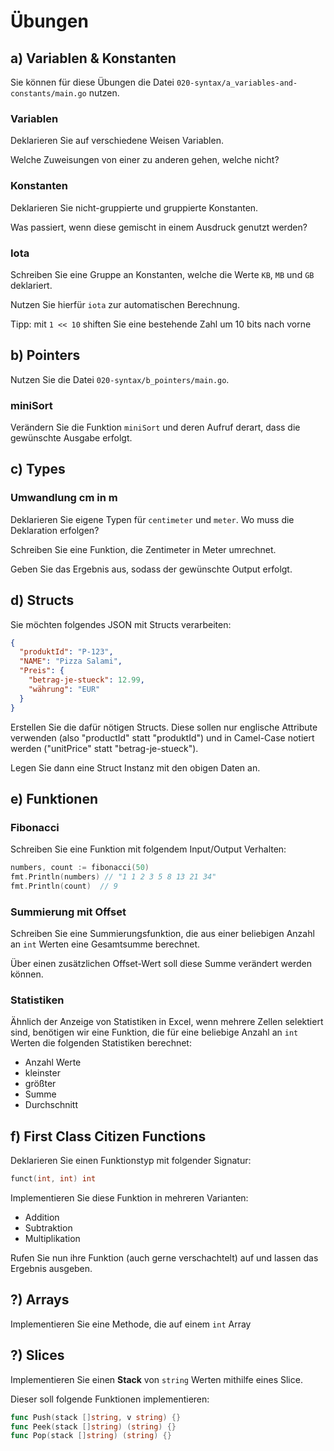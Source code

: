 # Übungen

## a) Variablen & Konstanten

Sie können für diese Übungen die Datei `020-syntax/a_variables-and-constants/main.go` nutzen.

### Variablen

Deklarieren Sie auf verschiedene Weisen Variablen.

Welche Zuweisungen von einer zu anderen gehen, welche nicht?

### Konstanten

Deklarieren Sie nicht-gruppierte und gruppierte Konstanten.

Was passiert, wenn diese gemischt in einem Ausdruck genutzt werden?

### Iota

Schreiben Sie eine Gruppe an Konstanten, welche die Werte `KB`, `MB` und `GB` deklariert.

Nutzen Sie hierfür `iota` zur automatischen Berechnung.

Tipp: mit `1 << 10` shiften Sie eine bestehende Zahl um 10 bits nach vorne

## b) Pointers

Nutzen Sie die Datei `020-syntax/b_pointers/main.go`.

### miniSort

Verändern Sie die Funktion `miniSort` und deren Aufruf derart, dass die gewünschte Ausgabe
erfolgt.

## c) Types

### Umwandlung cm in m

Deklarieren Sie eigene Typen für `centimeter` und `meter`. Wo muss die Deklaration erfolgen?

Schreiben Sie eine Funktion, die Zentimeter in Meter umrechnet.

Geben Sie das Ergebnis aus, sodass der gewünschte Output erfolgt.

## 

## d) Structs

Sie möchten folgendes JSON mit Structs verarbeiten:

````json
{
  "produktId": "P-123",
  "NAME": "Pizza Salami",
  "Preis": {
    "betrag-je-stueck": 12.99,
    "währung": "EUR"
  } 
}
````

Erstellen Sie die dafür nötigen Structs. Diese sollen nur englische Attribute verwenden
(also "productId" statt "produktId") und in Camel-Case notiert werden ("unitPrice" statt "betrag-je-stueck").

Legen Sie dann eine Struct Instanz mit den obigen Daten an.

## e) Funktionen

### Fibonacci

Schreiben Sie eine Funktion mit folgendem Input/Output Verhalten:

````go
numbers, count := fibonacci(50)
fmt.Println(numbers) // "1 1 2 3 5 8 13 21 34"
fmt.Println(count)  // 9
````

### Summierung mit Offset

Schreiben Sie eine Summierungsfunktion, die aus einer beliebigen Anzahl an `int` Werten eine
Gesamtsumme berechnet.

Über einen zusätzlichen Offset-Wert soll diese Summe verändert werden können.

### Statistiken

Ähnlich der Anzeige von Statistiken in Excel, wenn mehrere Zellen selektiert sind, benötigen wir
eine Funktion, die für eine beliebige Anzahl an `int` Werten die folgenden Statistiken berechnet:
- Anzahl Werte
- kleinster
- größter
- Summe
- Durchschnitt

## f) First Class Citizen Functions

Deklarieren Sie einen Funktionstyp mit folgender Signatur:
````go
funct(int, int) int
````

Implementieren Sie diese Funktion in mehreren Varianten:
* Addition
* Subtraktion
* Multiplikation

Rufen Sie nun ihre Funktion (auch gerne verschachtelt) auf und lassen
das Ergebnis ausgeben.

## ?) Arrays

Implementieren Sie eine Methode, die auf einem `int` Array 

## ?) Slices

Implementieren Sie einen **Stack** von `string` Werten mithilfe eines Slice.

Dieser soll folgende Funktionen implementieren:
````go
func Push(stack []string, v string) {}
func Peek(stack []string) (string) {}
func Pop(stack []string) (string) {}
````